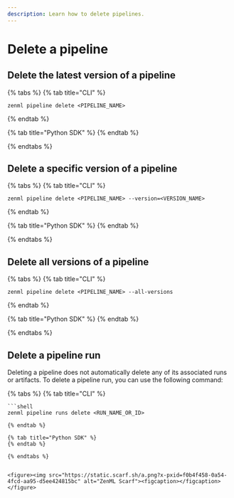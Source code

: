 ```yaml
---
description: Learn how to delete pipelines.
---
```


# Delete a pipeline

## Delete the latest version of a pipeline

{% tabs %}
{% tab title="CLI" %}

```shell
zenml pipeline delete <PIPELINE_NAME>
```

{% endtab %}

{% tab title="Python SDK" %}
{% endtab %}

{% endtabs %}

## Delete a specific version of a pipeline

{% tabs %}
{% tab title="CLI" %}

```shell
zenml pipeline delete <PIPELINE_NAME> --version=<VERSION_NAME>
```

{% endtab %}

{% tab title="Python SDK" %}
{% endtab %}

{% endtabs %}

## Delete all versions of a pipeline

{% tabs %}
{% tab title="CLI" %}

```shell
zenml pipeline delete <PIPELINE_NAME> --all-versions
```

{% endtab %}

{% tab title="Python SDK" %}
{% endtab %}

{% endtabs %}

## Delete a pipeline run

Deleting a pipeline does not automatically delete any of its associated runs or artifacts. To delete a pipeline run, you can use the following command:

{% tabs %}
{% tab title="CLI" %}
```shell
```shell
zenml pipeline runs delete <RUN_NAME_OR_ID>
```
```
{% endtab %}

{% tab title="Python SDK" %}
{% endtab %}

{% endtabs %}


<figure><img src="https://static.scarf.sh/a.png?x-pxid=f0b4f458-0a54-4fcd-aa95-d5ee424815bc" alt="ZenML Scarf"><figcaption></figcaption></figure>

